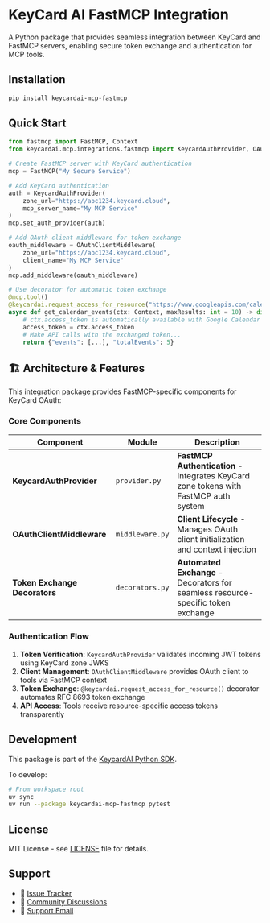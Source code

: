 # KeyCard AI FastMCP Integration

A Python package that provides seamless integration between KeyCard and FastMCP servers, enabling secure token exchange and authentication for MCP tools.

## Installation

```bash
pip install keycardai-mcp-fastmcp
```

## Quick Start

```python
from fastmcp import FastMCP, Context
from keycardai.mcp.integrations.fastmcp import KeycardAuthProvider, OAuthClientMiddleware, keycardai

# Create FastMCP server with KeyCard authentication
mcp = FastMCP("My Secure Service")

# Add KeyCard authentication
auth = KeycardAuthProvider(
    zone_url="https://abc1234.keycard.cloud",
    mcp_server_name="My MCP Service"
)
mcp.set_auth_provider(auth)

# Add OAuth client middleware for token exchange
oauth_middleware = OAuthClientMiddleware(
    zone_url="https://abc1234.keycard.cloud",
    client_name="My MCP Service"
)
mcp.add_middleware(oauth_middleware)

# Use decorator for automatic token exchange
@mcp.tool()
@keycardai.request_access_for_resource("https://www.googleapis.com/calendar/v3")
async def get_calendar_events(ctx: Context, maxResults: int = 10) -> dict:
    # ctx.access_token is automatically available with Google Calendar access
    access_token = ctx.access_token
    # Make API calls with the exchanged token...
    return {"events": [...], "totalEvents": 5}
```

## 🏗️ Architecture & Features

This integration package provides FastMCP-specific components for KeyCard OAuth:

### Core Components

| Component | Module | Description |
|-----------|---------|-------------|
| **KeycardAuthProvider** | `provider.py` | **FastMCP Authentication** - Integrates KeyCard zone tokens with FastMCP auth system |
| **OAuthClientMiddleware** | `middleware.py` | **Client Lifecycle** - Manages OAuth client initialization and context injection |
| **Token Exchange Decorators** | `decorators.py` | **Automated Exchange** - Decorators for seamless resource-specific token exchange |

### Authentication Flow

1. **Token Verification**: `KeycardAuthProvider` validates incoming JWT tokens using KeyCard zone JWKS
2. **Client Management**: `OAuthClientMiddleware` provides OAuth client to tools via FastMCP context
3. **Token Exchange**: `@keycardai.request_access_for_resource()` decorator automates RFC 8693 token exchange
4. **API Access**: Tools receive resource-specific access tokens transparently

## Development

This package is part of the [KeycardAI Python SDK](../../README.md). 

To develop:

```bash
# From workspace root
uv sync
uv run --package keycardai-mcp-fastmcp pytest
```
## License

MIT License - see [LICENSE](../../LICENSE) file for details.

## Support

- 🐛 [Issue Tracker](https://github.com/keycardai/python-sdk/issues)
- 💬 [Community Discussions](https://github.com/keycardai/python-sdk/discussions)
- 📧 [Support Email](mailto:support@keycard.ai)
